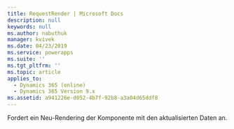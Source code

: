 ```yaml
---
title: RequestRender | Microsoft Docs
description: null
keywords: null
ms.author: nabuthuk
manager: kvivek
ms.date: 04/23/2019
ms.service: powerapps
ms.suite: ''
ms.tgt_pltfrm: ''
ms.topic: article
applies_to:
  - Dynamics 365 (online)
  - Dynamics 365 Version 9.x
ms.assetid: a941226e-d052-4b7f-92b8-a3a04d65ddf8
---
```


Fordert ein Neu-Rendering der Komponente mit den aktualisierten Daten an.
